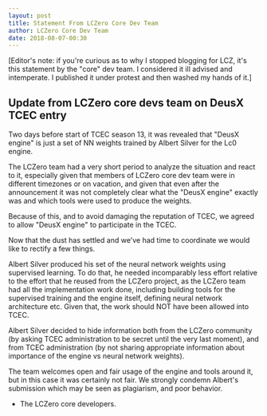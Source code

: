 ```yaml
---
layout: post
title: Statement From LCZero Core Dev Team
author: LCZero Core Dev Team
date: 2018-08-07-00:30
---
```

[Editor's note: if you're curious as to why I stopped blogging for LCZ, it's this statement by the "core" dev team.
I considered it ill advised and intemperate. I published it under protest and then washed my hands of it.]

## Update from LCZero core devs team on DeusX TCEC entry

Two days before start of TCEC season 13, it was revealed that "DeusX engine" is just a set of NN weights trained by Albert Silver for the Lc0 engine.

The LCZero team had a very short period to analyze the situation and react to it, especially given that members of LCZero core dev team were in different timezones or on vacation, and given that even after the announcement it was not completely clear what the "DeusX engine" exactly was and which tools were used to produce the weights.

Because of this, and to avoid damaging the reputation of TCEC, we agreed to allow "DeusX engine" to participate in the TCEC.

<!--more-->

Now that the dust has settled and we've had time to coordinate we would like to rectify a few things.

Albert Silver produced his set of the neural network weights using supervised learning. To do that, he needed incomparably less effort relative to the effort that he reused from the LCZero project, as the LCZero team had all the implementation work done, including building tools for the supervised training and the engine itself, defining neural network architecture etc. Given that, the work should NOT have been allowed into TCEC.

Albert Silver decided to hide information both from the LCZero community (by asking TCEC administration to be secret until the very last moment), and from TCEC administration (by not sharing appropriate information about importance of the engine vs neural network weights).

The team welcomes open and fair usage of the engine and tools around it, but in this case it was certainly not fair.
We strongly condemn Albert's submission which may be seen as plagiarism, and poor behavior.

- The LCZero core developers.
